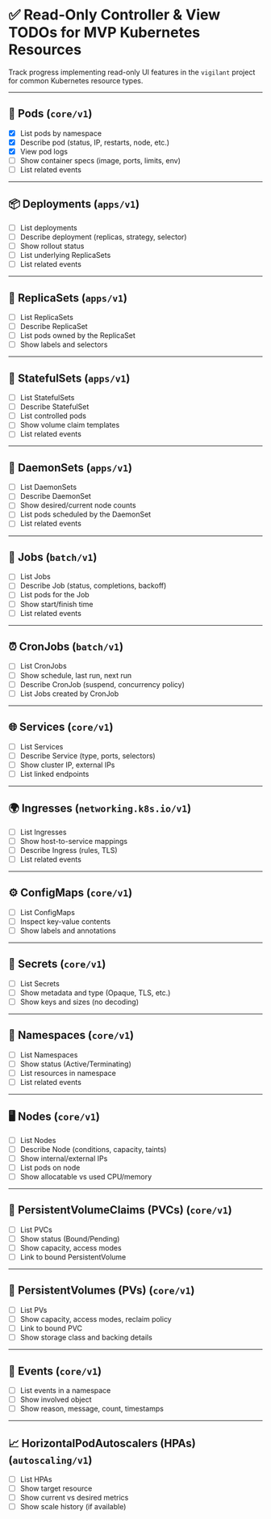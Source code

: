 # ✅ Read-Only Controller & View TODOs for MVP Kubernetes Resources

Track progress implementing read-only UI features in the `vigilant` project for common Kubernetes resource types.

---

## 🧱 Pods (`core/v1`)
- [x] List pods by namespace
- [x] Describe pod (status, IP, restarts, node, etc.)
- [x] View pod logs
- [ ] Show container specs (image, ports, limits, env)
- [ ] List related events

---

## 📦 Deployments (`apps/v1`)
- [ ] List deployments
- [ ] Describe deployment (replicas, strategy, selector)
- [ ] Show rollout status
- [ ] List underlying ReplicaSets
- [ ] List related events

---

## 🔁 ReplicaSets (`apps/v1`)
- [ ] List ReplicaSets
- [ ] Describe ReplicaSet
- [ ] List pods owned by the ReplicaSet
- [ ] Show labels and selectors

---

## 🧱 StatefulSets (`apps/v1`)
- [ ] List StatefulSets
- [ ] Describe StatefulSet
- [ ] List controlled pods
- [ ] Show volume claim templates
- [ ] List related events

---

## 🧃 DaemonSets (`apps/v1`)
- [ ] List DaemonSets
- [ ] Describe DaemonSet
- [ ] Show desired/current node counts
- [ ] List pods scheduled by the DaemonSet
- [ ] List related events

---

## 🧪 Jobs (`batch/v1`)
- [ ] List Jobs
- [ ] Describe Job (status, completions, backoff)
- [ ] List pods for the Job
- [ ] Show start/finish time
- [ ] List related events

---

## ⏰ CronJobs (`batch/v1`)
- [ ] List CronJobs
- [ ] Show schedule, last run, next run
- [ ] Describe CronJob (suspend, concurrency policy)
- [ ] List Jobs created by CronJob

---

## 🌐 Services (`core/v1`)
- [ ] List Services
- [ ] Describe Service (type, ports, selectors)
- [ ] Show cluster IP, external IPs
- [ ] List linked endpoints

---

## 🌍 Ingresses (`networking.k8s.io/v1`)
- [ ] List Ingresses
- [ ] Show host-to-service mappings
- [ ] Describe Ingress (rules, TLS)
- [ ] List related events

---

## ⚙️ ConfigMaps (`core/v1`)
- [ ] List ConfigMaps
- [ ] Inspect key-value contents
- [ ] Show labels and annotations

---

## 🔐 Secrets (`core/v1`)
- [ ] List Secrets
- [ ] Show metadata and type (Opaque, TLS, etc.)
- [ ] Show keys and sizes (no decoding)

---

## 🧭 Namespaces (`core/v1`)
- [ ] List Namespaces
- [ ] Show status (Active/Terminating)
- [ ] List resources in namespace
- [ ] List related events

---

## 🖥️ Nodes (`core/v1`)
- [ ] List Nodes
- [ ] Describe Node (conditions, capacity, taints)
- [ ] Show internal/external IPs
- [ ] List pods on node
- [ ] Show allocatable vs used CPU/memory

---

## 💾 PersistentVolumeClaims (PVCs) (`core/v1`)
- [ ] List PVCs
- [ ] Show status (Bound/Pending)
- [ ] Show capacity, access modes
- [ ] Link to bound PersistentVolume

---

## 💽 PersistentVolumes (PVs) (`core/v1`)
- [ ] List PVs
- [ ] Show capacity, access modes, reclaim policy
- [ ] Link to bound PVC
- [ ] Show storage class and backing details

---

## 🧪 Events (`core/v1`)
- [ ] List events in a namespace
- [ ] Show involved object
- [ ] Show reason, message, count, timestamps

---

## 📈 HorizontalPodAutoscalers (HPAs) (`autoscaling/v1`)
- [ ] List HPAs
- [ ] Show target resource
- [ ] Show current vs desired metrics
- [ ] Show scale history (if available)